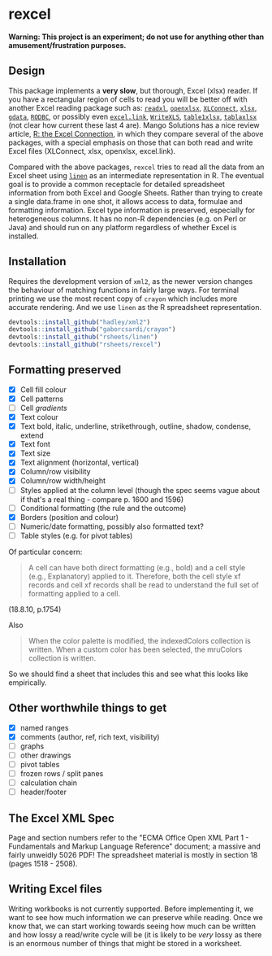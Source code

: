 # rexcel

**Warning: This project is an experiment; do not use for anything other than amusement/frustration purposes.**

## Design

This package implements a **very slow**, but thorough, Excel (xlsx) reader.  If you have a rectangular region of cells to read you will be better off with another Excel reading package such as: [`readxl`](http://cran.r-project.org/package=readxl),
[`openxlsx`](http://cran.r-project.org/package=openxlsx),
[`XLConnect`](http://cran.r-project.org/package=XLConnect),
[`xlsx`](http://cran.r-project.org/package=xlsx),
[`gdata`](http://cran.r-project.org/package=gdata), [`RODBC`](http://cran.r-project.org/package=RODBC), or possibly even
[`excel.link`](http://cran.r-project.org/package=excel.link), [`WriteXLS`](http://cran.r-project.org/package=WriteXLS), [`table1xlsx`](http://cran.r-project.org/package=table1xlsx), [`tablaxlsx`](http://cran.r-project.org/package=tablaxlsx) (not clear how current these last 4 are). Mango Solutions has a nice review article, [R: the Excel Connection](http://www.mango-solutions.com/wp/2015/05/r-the-excel-connection/), in which they compare several of the above packages, with a special emphasis on those that can both read and write Excel files (XLConnect, xlsx, openxlsx, excel.link).

Compared with the above packages, `rexcel` tries to read all the data from an Excel sheet using [`linen`](https://github.com/rsheets/linen) as an intermediate representation in R. The eventual goal is to provide a common receptacle for detailed spreadsheet information from both Excel and Google Sheets.  Rather than trying to create a single data.frame in one shot, it allows access to data, formulae and formatting information.  Excel type information is preserved, especially for heterogeneous columns.  It has no non-R dependencies (e.g. on Perl or Java) and should run on any platform regardless of whether Excel is installed.

## Installation

Requires the development version of `xml2`, as the newer version changes the behaviour of matching functions in fairly large ways.  For terminal printing we use the most recent copy of `crayon` which includes more accurate rendering.  And we use `linen` as the R spreadsheet representation.

```r
devtools::install_github("hadley/xml2")
devtools::install_github("gaborcsardi/crayon")
devtools::install_github("rsheets/linen")
devtools::install_github("rsheets/rexcel")
```

## Formatting preserved

* [x] Cell fill colour
* [x] Cell patterns
* [ ] Cell _gradients_
* [x] Text colour
* [x] Text bold, italic, underline, strikethrough, outline, shadow, condense, extend
* [x] Text font
* [x] Text size
* [x] Text alignment (horizontal, vertical)
* [x] Column/row visibility
* [x] Column/row width/height
* [ ] Styles applied at the column level (though the spec seems vague about if that's a real thing - compare p. 1600 and 1596)
* [ ] Conditional formatting (the rule and the outcome)
* [x] Borders (position and colour)
* [ ] Numeric/date formatting, possibly also formatted text?
* [ ] Table styles (e.g. for pivot tables)

Of particular concern:

> A cell can have both direct formatting (e.g., bold) and a cell style (e.g., Explanatory) applied to it. Therefore, both the cell style xf records and cell xf records shall be read to understand the full set of formatting applied to a cell.

(18.8.10, p.1754)

Also

> When the color palette is modified, the indexedColors collection is written. When a custom color has been selected, the mruColors collection is written.

So we should find a sheet that includes this and see what this looks like empirically.

## Other worthwhile things to get

* [x] named ranges
* [x] comments (author, ref, rich text, visibility)
* [ ] graphs
* [ ] other drawings
* [ ] pivot tables
* [ ] frozen rows / split panes
* [ ] calculation chain
* [ ] header/footer

## The Excel XML Spec

Page and section numbers refer to the "ECMA Office Open XML Part 1 - Fundamentals and Markup Language Reference" document; a massive and fairly unweidly 5026 PDF!  The spreadsheet material is mostly in section 18 (pages 1518 - 2508).

## Writing Excel files

Writing workbooks is not currently supported.  Before implementing it, we want to see how much information we can preserve while reading.  Once we know that, we can start working towards seeing how much can be written and how lossy a read/write cycle will be (it is likely to be *very* lossy as there is an enormous number of things that might be stored in a worksheet.
